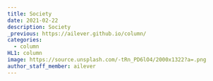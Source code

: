 ```yaml
---
title: Society
date: 2021-02-22
description: Society
_previous: https://ailever.github.io/column/
categories:
  - column
HL1: column
image: https://source.unsplash.com/-tRn_PD6lO4/2000x1322?a=.png
author_staff_member: ailever
---
```


